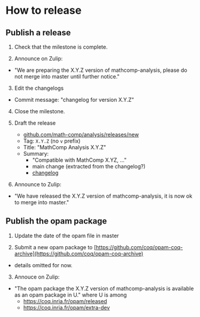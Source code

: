 # How to release

## Publish a release

1. Check that the milestone is complete.

2. Announce on Zulip:
- "We are preparing the X.Y.Z version of mathcomp-analysis,
  please do not merge into master until further notice."

3. Edit the changelogs
- Commit message: "changelog for version X.Y.Z"

4. Close the milestone.

5. Draft the release
   - [github.com/math-comp/analysis/releases/new](https://github.com/math-comp/analysis/releases/new?tag=X.Y.Z%20%28no%20v%20prefix%29&title=MathComp%20Analysis%20X.Y.Z&body=Compatible%20with%20MathComp%20X.Y.Z%2C%20...%0AThe%20main%20changes%20are%20...%0ASee%20the%20%5Bchangelog%5D%28https%3A%2F%2Fgithub.com%2Fmath-comp%2Fanalysis%2Fblob%2Fmaster%2FCHANGELOG.md%29)
   - Tag: `X.Y.Z` (no `v` prefix)
   - Title: "MathComp Analysis X.Y.Z"
   - Summary:
     + "Compatible with MathComp X.YZ, ..."
     + main change (extracted from the changelog?)
     + [changelog](https://github.com/math-comp/analysis/blob/master/CHANGELOG.md)

6. Announce to Zulip:
- "We have released the X.Y.Z version of mathcomp-analysis,
  it is now ok to merge into master."

## Publish the opam package

1. Update the date of the opam file in master

2. Submit a new opam package to [https://github.com/coq/opam-coq-archive](https://github.com/coq/opam-coq-archive)
- details omitted for now.

3. Annouce on Zulip:
- "The opam package the X.Y.Z version of mathcomp-analysis is available as an opam package in U."
  where U is among
  + https://coq.inria.fr/opam/released
  + https://coq.inria.fr/opam/extra-dev
